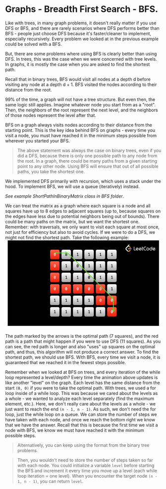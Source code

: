 # Graphs - Breadth First Search - BFS.

Like with trees, in many graph problems, it doesn't really matter if you use DFS or BFS, and there are rarely scenarios where DFS performs better than BFS - people just choose DFS because it's faster/cleaner to implement, especially recursively. Every problem we looked at in the previous example could be solved with a BFS.

But, there are some problems where using BFS is clearly better than using DFS. In trees, this was the case when we were concerned with tree levels. In graphs, it is mostly the case when you are asked to find the shortest path.

Recall that in binary trees, BFS would visit all nodes at a depth d before visiting any node at a depth d + 1. BFS visited the nodes according to their distance from the root.

99% of the time, a graph will not have a tree structure. But even then, the same logic still applies. Imagine whatever node you start from as a "root". Then, the neighbors of the root represent the next level, and the neighbors of those nodes represent the level after that.

BFS on a graph always visits nodes according to their distance from the starting point. This is the key idea behind BFS on graphs - every time you visit a node, you must have reached it in the minimum steps possible from wherever you started your BFS.

>The above statement was always the case on binary trees, even if you did a DFS, because there is only one possible path to any node from the root. In a graph, there could be many paths from a given starting point to any other node. Using BFS will ensure that out of all possible paths, you take the shortest one.

We implemented DFS primarily with recursion, which uses a stack under the hood. To implement BFS, we will use a queue (iteratively) instead.

_See example ShortPathInBinaryMatrix class in BFS folder_.

We can treat the matrix as a graph where each square is a node and all squares have up to 8 edges to adjacent squares (up to, because squares on the edges have less due to potential neighbors being out of bounds). There could be many paths on the matrix, but we want the shortest one. Remember: with traversals, we only want to visit each square at most once, not just for efficiency but also to avoid cycles. If we were to do a DFS, we might not find the shortest path. Take the following example:
![img.png](img.png)

The path marked by the arrows is the optimal path (7 squares), and the red path is a path that might happen if you were to use DFS (11 squares). As you can see, the red path is longer and also "uses" up squares on the optimal path, and thus, this algorithm will not produce a correct answer. To find the shortest path, we should use BFS. With BFS, every time we visit a node, it is guaranteed that we reached it in the fewest steps possible.

Remember when we looked at BFS on trees, and every iteration of the while loop represented a level/depth? Every time the animation above updates is like another "level" on the graph. Each level has the same distance from the start `(0, 0)` if you were to take the optimal path. With trees, we used a for loop inside of a while loop. This was because we cared about the levels as a whole - we wanted to analyze each level separately (find the maximum element, etc.). Here, we don't really care about the levels as a whole - we just want to reach the end `(n - 1, n - 1)`. As such, we don't need the for loop, just the while loop on a queue. We can store the number of steps we have taken with each node, and once we reach the bottom right we know that we have the answer. Recall that this is because the first time we visit a node with BFS, we know we must have reached it with the minimum possible steps.
>Alternatively, you can keep using the format from the binary tree problems.

>Then, you wouldn't need to store the number of steps taken so far with each node. You could initialize a variable `level` before starting the BFS and increment it every time you move up a level (each while loop iteration = one level). When you encounter the target node `(n - 1, n - 1)`, you can return `level`.










